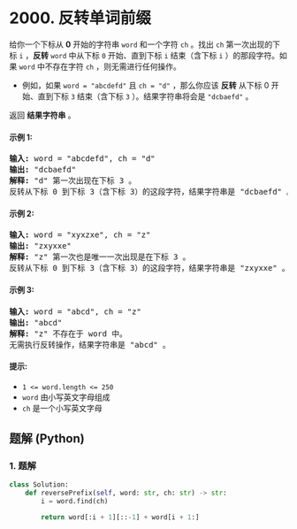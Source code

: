 # 2000. 反转单词前缀
给你一个下标从 **0** 开始的字符串 `word` 和一个字符 `ch` 。找出 `ch` 第一次出现的下标 `i` ，**反转** `word` 中从下标 `0` 开始、直到下标 `i` 结束（含下标 `i` ）的那段字符。如果 `word` 中不存在字符 `ch` ，则无需进行任何操作。
* 例如，如果 `word = "abcdefd"` 且 `ch = "d"` ，那么你应该 **反转** 从下标 0 开始、直到下标 `3` 结束（含下标 `3` ）。结果字符串将会是 `"dcbaefd"` 。

返回 **结果字符串** 。

#### 示例 1:
<pre>
<strong>输入:</strong> word = "abcdefd", ch = "d"
<strong>输出:</strong> "dcbaefd"
<strong>解释:</strong> "d" 第一次出现在下标 3 。
反转从下标 0 到下标 3（含下标 3）的这段字符，结果字符串是 "dcbaefd" 。
</pre>

#### 示例 2:
<pre>
<strong>输入:</strong> word = "xyxzxe", ch = "z"
<strong>输出:</strong> "zxyxxe"
<strong>解释:</strong> "z" 第一次也是唯一一次出现是在下标 3 。
反转从下标 0 到下标 3（含下标 3）的这段字符，结果字符串是 "zxyxxe" 。
</pre>

#### 示例 3:
<pre>
<strong>输入:</strong> word = "abcd", ch = "z"
<strong>输出:</strong> "abcd"
<strong>解释:</strong> "z" 不存在于 word 中。
无需执行反转操作，结果字符串是 "abcd" 。
</pre>

#### 提示:
* `1 <= word.length <= 250`
* `word` 由小写英文字母组成
* `ch` 是一个小写英文字母

## 题解 (Python)

### 1. 题解
```Python
class Solution:
    def reversePrefix(self, word: str, ch: str) -> str:
        i = word.find(ch)

        return word[:i + 1][::-1] + word[i + 1:]
```
